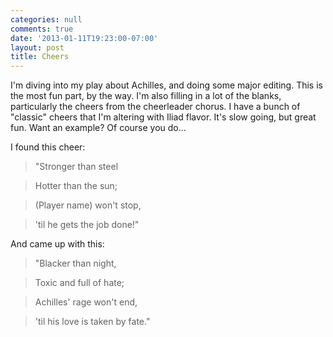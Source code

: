 ```yaml
---
categories: null
comments: true
date: '2013-01-11T19:23:00-07:00'
layout: post
title: Cheers
---
```


I'm diving into my play about Achilles, and doing some major editing. This is the most fun part, by the way. I'm also filling in a lot of the blanks, particularly the cheers from the cheerleader chorus. I have a bunch of "classic" cheers that I'm altering with Iliad flavor. It's slow going, but great fun. Want an example? Of course you do...

I found this cheer:

>"Stronger than steel

>Hotter than the sun;

>(Player name) won't stop,

>'til he gets the job done!"

And came up with this:

>"Blacker than night,

>Toxic and full of hate;

>Achilles' rage won't end,

>'til his love is taken by fate."